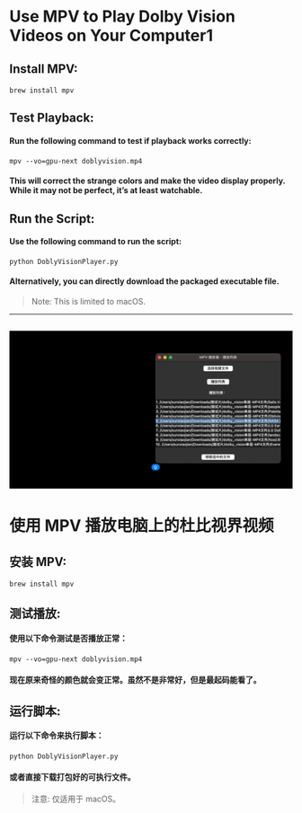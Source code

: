 # Use MPV to Play Dolby Vision Videos on Your Computer1
## Install MPV:
```
brew install mpv
```
## Test Playback:
#### Run the following command to test if playback works correctly:
```
mpv --vo=gpu-next doblyvision.mp4
```
#### This will correct the strange colors and make the video display properly. While it may not be perfect, it’s at least watchable.
## Run the Script:
#### Use the following command to run the script:
```
python DoblyVisionPlayer.py
```
#### Alternatively, you can directly download the packaged executable file.
> Note: This is limited to macOS.
---
![pic](image.png)
---
# 使用 MPV 播放电脑上的杜比视界视频
## 安装 MPV:
```
brew install mpv
```
## 测试播放:
#### 使用以下命令测试是否播放正常：
```
mpv --vo=gpu-next doblyvision.mp4
```
#### 现在原来奇怪的颜色就会变正常。虽然不是非常好，但是最起码能看了。
## 运行脚本:
#### 运行以下命令来执行脚本：
```
python DoblyVisionPlayer.py
```
#### 或者直接下载打包好的可执行文件。
> 注意: 仅适用于 macOS。
